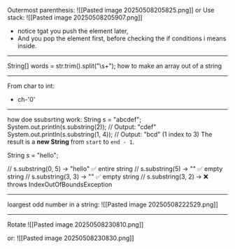 Outermost parenthesis:
![[Pasted image 20250508205825.png]]
or
Use stack:
![[Pasted image 20250508205907.png]]
- notice tgat you push the element later, 
- And you pop the element first, before checking the if conditions i means inside.


---

 String[] words = str.trim().split("\\s+");
how to make an array out of a string

---

From char to int:
- ch-'0'

---

how doe ssubsrting work:
String s = "abcdef";
System.out.println(s.substring(2));      // Output: "cdef"
System.out.println(s.substring(1, 4));   // Output: "bcd" (1 index to 3)
The result is a **new String** from `start` to `end - 1`.


String s = "hello";

// s.substring(0, 5) → "hello" ✅ entire string
// s.substring(5)    → ""       ✅ empty string
// s.substring(3, 3) → ""       ✅ empty string
// s.substring(3, 2) → ❌ throws IndexOutOfBoundsException

---

loargest odd number in a string:
![[Pasted image 20250508222529.png]]

---


Rotate 
![[Pasted image 20250508230810.png]]

or:
![[Pasted image 20250508230830.png]]


